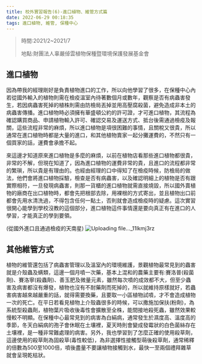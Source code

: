 ```yaml
---
title: 校外實習報告(6)-進口植物、維管方式篇
date: 2022-06-29 00:18:35
tags: 進口植物, 維管, 保種中心
---
```


> 時間:2021/2~2021/7
> 
> 地點:財團法人辜嚴倬雲植物保種暨環境保護發展基金會

## 進口植物

因為帶我的經理剛好是負責植物進口的工作，所以向他學習了很多，在保種中心內若從國外輸入的植物則需在檢疫溫室內待著數個月或數年，觀察是否有病蟲害發生，若因病蟲害死掉的植株則需由防檢局丟掉並用高壓腐殺菌，避免造成非本土的病蟲害傳播。進口植物時必須擁有華盛頓公約的許可證，才可進口植物，其流程為確認購買商品、申請植物輸入許可、確認交易及運送方式、抵台後需通過檢疫及報關，這些流程非常的麻煩，所以進口植物是項很困難的事情，且關稅又很貴，所以通常在進口植物時都是大量的進口，和其他植物賣家一起分攤運費的，不然只有一個買家的話，運費會承擔不起。

來這邊才知道原來進口植物是多麼的麻煩，以前在植物店看那些進口植物都很貴，非常的不解，但現在知道了，因為進口植物的運費非常的貴，且進口的流程都非常的繁瑣，所以貴是有理由的。也經由經理的口中得知了在檢疫時候，防檢局的做法，他們會將進口植物採驗，檢查是否有病蟲害，以及確認明細上的植物是否有跟實際相符，一旦發現病蟲害，則那一貨櫃的進口植物就需直接燒毀，所以國外賣植物的廠商在出口植物時，都會先把根部去除，用裸根的方式寄出，並且植物出口前都會先用水清洗過，不得包含任何一點土，否則就會造成檢疫時的疑慮。這次實習很開心能學到學校沒教的這個部分，進口植物這件事情還是要向真正有在進口的人學習，才能真正的學到要領。

(從國外進口且通過檢疫的天南星)
![Uploading file..._11lkmj3rz]()


## 其他維管方式

植物的維管還包括了病蟲害管理以及溫室內的環境維護，景觀植物最常見到的蟲害就是介殼蟲及螨類，這邊一個月噴一次藥，基本上混和的農藥主要有:賽洛普(殺菌劑)、賽洛寧(殺蟲劑)、善玉肥及微量元素，雖然每次噴的成效都不大，但至少蟲害及病害都沒有爆發，植物也沒有不耐藥劑而死掉的，所以就維持原樣就好，若蟲害病害越來越嚴重的話，就得需要換藥，且要取一小區植物試噴，才不會造成植物一次的死亡。在平日若看見植物上介殼蟲很多的時候，可以撒施加保扶(粉劑)，為系統型殺蟲劑，植物葉片吸收後毒性會擴散至全株，能間接地殺死蟲，雖然效果較慢較不明顯。在保種中心最常見到的病害為白絹病，通常發生於濕度高、溫度高的季節，冬天白絹病的孢子會休眠在土壤裡，夏天時則會變成發霉狀的白色菌絲存在土壤裡，是一種非常難處理的病害。另外，我也學習到了怎麼正確的使用殺草劑，這邊使用的殺草劑為固殺草(毒性較低)，為非選擇性接觸型萌後殺草劑，通常稀釋的倍數為500至1000倍，噴後盡量不要讓植物接觸到水，最快一至兩個禮拜雜草就會呈現乾枯狀。
